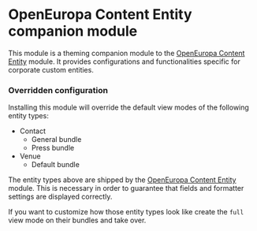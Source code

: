 # OpenEuropa Content Entity companion module

This module is a theming companion module to the [OpenEuropa Content Entity](https://github.com/openeuropa/oe_content/tree/master/modules/oe_content_entity) module.
It provides configurations and functionalities specific for corporate custom entities.

### Overridden configuration

Installing this module will override the default view modes of the following entity types:
 
* Contact
  * General bundle
  * Press bundle
* Venue
  * Default bundle

The entity types above are shipped by the [OpenEuropa Content Entity](https://github.com/openeuropa/oe_content/tree/master/modules/oe_content_entity)
module. This is necessary in order to guarantee that fields and formatter settings are displayed correctly.

If you want to customize how those entity types look like create the `full` view mode on their bundles and take over.  
